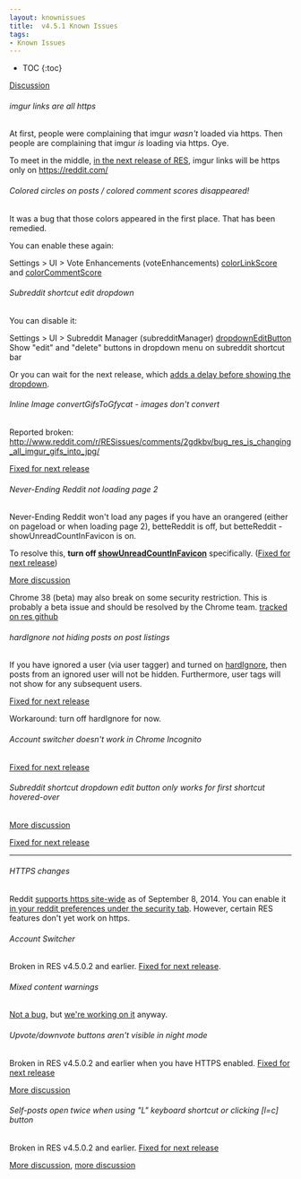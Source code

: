 ```yaml
---
layout: knownissues
title:  v4.5.1 Known Issues
tags:
- Known Issues
---
```


* TOC
{:toc}

[Discussion](http://www.reddit.com/r/RESissues/comments/2a1zde/res_v4502_known_issues/)

###### imgur links are all https

At first, people were complaining that imgur *wasn't* loaded via https.  Then people are complaining that imgur *is* loading via https.  Oye.

To meet in the middle, [in the next release of RES](https://github.com/honestbleeps/Reddit-Enhancement-Suite/commit/80a61def37bcb2415c0c95367665eb76f0def207), imgur links will be https only on https://reddit.com/


###### Colored circles on posts / colored comment scores disappeared!

It was a bug that those colors appeared in the first place.  That has been remedied.

You can enable these again:

Settings > UI > Vote Enhancements (voteEnhancements) [colorLinkScore](http://www.reddit.com/r/RESissues/wiki/knownissues/4_5_1#!settings/voteEnhancements/colorLinkScore) and [colorCommentScore](http://www.reddit.com/r/RESissues/wiki/knownissues/4_5_1#!settings/voteEnhancements/colorCommentScore)

###### Subreddit shortcut edit dropdown

You can disable it:

Settings > UI > Subreddit Manager (subredditManager) [dropdownEditButton](http://www.reddit.com/r/RESissues/wiki/edit/knownissues/4_5_1#!settings/subredditManager/dropdownEditButton)
 Show "edit" and "delete" buttons in dropdown menu on subreddit shortcut bar

Or you can wait for the next release, which [adds a delay before showing the dropdown](https://github.com/honestbleeps/Reddit-Enhancement-Suite/commit/f579743201e26fa97c2bc4e078e716b8bebed40d).

###### Inline Image convertGifsToGfycat - images don't convert

Reported broken: http://www.reddit.com/r/RESissues/comments/2gdkbv/bug_res_is_changing_all_imgur_gifs_into_jpg/

[Fixed for next release](https://github.com/honestbleeps/Reddit-Enhancement-Suite/issues/1607)

###### Never-Ending Reddit not loading page 2

Never-Ending Reddit won't load any pages if you have an orangered (either on pageload or when loading page 2), betteReddit is off, but betteReddit - showUnreadCountInFavicon is on.

To resolve this, **turn off
[showUnreadCountInFavicon](/r/RESissues/wiki/knownissues/4_5_1#!settings/betteReddit/showUnreadCountInFavicon)** specifically.  ([Fixed for next release](https://github.com/honestbleeps/Reddit-Enhancement-Suite/issues/1608))

[More discussion](https://www.reddit.com/r/RESissues/comments/2gczco/neverending_reddit_not_working_since_the_update/)

Chrome 38 (beta) may also break on some security restriction.  This is probably a beta issue and should be resolved by the Chrome team.  [tracked on res github](https://github.com/honestbleeps/Reddit-Enhancement-Suite/issues/1618)

###### hardIgnore not hiding posts on post listings

If you have ignored a user (via user tagger) and turned on [hardIgnore](https://www.reddit.com/r/RESissues/wiki/knownissues/4_5_1#!settings/userTagger/hardIgnore), then posts from an ignored user will not be hidden.  Furthermore, user tags will not show for any subsequent users.

[Fixed for next release](https://github.com/honestbleeps/Reddit-Enhancement-Suite/issues/1622)

Workaround: turn off hardIgnore for now.

###### Account switcher doesn't work in Chrome Incognito

[Fixed for next release](https://github.com/honestbleeps/Reddit-Enhancement-Suite/pull/1620#issuecomment-55650823)


###### Subreddit shortcut dropdown edit button only works for first shortcut hovered-over

[More discussion](https://www.reddit.com/r/RESissues/comments/2gmd9r/bug_subreddit_shortcut_edit_button_only_works_for/)

[Fixed for next release](https://github.com/honestbleeps/Reddit-Enhancement-Suite/commit/b56b6385e88f0116bd8a38d192d63324a9da8a86)

---

###### HTTPS changes

Reddit [supports https site-wide](http://www.redditblog.com/2014/09/hell-its-about-time-reddit-now-supports.html) as of September 8, 2014.  You can enable it [in your reddit preferences under the security tab](https://ssl.reddit.com/prefs/security/).  However, certain RES features don't yet work on https.

###### Account Switcher

Broken in RES v4.5.0.2 and earlier.  [Fixed for next release](https://github.com/honestbleeps/Reddit-Enhancement-Suite/issues/1579).

###### Mixed content warnings

[Not a bug](http://www.reddit.com/r/RESissues/comments/2fv0ib/bug_mixed_content_warning_with_res_new_ssl/ckd5gqr), but [we're working on it](https://github.com/honestbleeps/Reddit-Enhancement-Suite/compare/32c605b9a8cda52671f797ae213305b2abbb3ef5...07d49a858044d67bf8f706710ea8cf0ffd9be1f5) anyway.

###### Upvote/downvote buttons aren't visible in night mode

Broken in RES v4.5.0.2 and earlier when you have HTTPS enabled. [Fixed for next release](https://github.com/honestbleeps/Reddit-Enhancement-Suite/commit/32c605b9a8cda52671f797ae213305b2abbb3ef5)

[More discussion](http://www.reddit.com/r/RESissues/comments/2fu7gb/bug_upvotedownvote_arrows_are_invisible_in_night/)

###### Self-posts open twice when using "L" keyboard shortcut or clicking [l=c] button

Broken in RES v4.5.0.2 and earlier. [Fixed for next release](https://github.com/honestbleeps/Reddit-Enhancement-Suite/issues/1588)

[More discussion](http://www.reddit.com/r/RESissues/comments/2fukhu/bug_self_posts_open_twice_when_hitting_the_l_key/), [more discussion](http://www.reddit.com/r/RESissues/comments/2fvnan/bug_since_switching_to_https_when_i_click_lc_it/)


